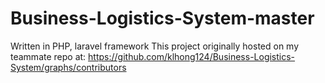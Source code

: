 # Business-Logistics-System-master
Written in PHP, laravel framework
This project originally hosted on my teammate repo at:
https://github.com/klhong124/Business-Logistics-System/graphs/contributors
